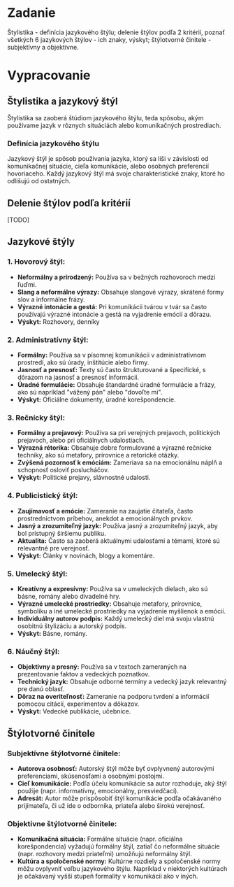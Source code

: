 # Zadanie

Štylistika - definícia jazykového štýlu; delenie štýlov podľa 2 kritérií, poznať všetkých 6 jazykových štýlov - ich znaky, výskyt; štýlotvorné činitele - subjektívny a objektívne.

# Vypracovanie

## Štylistika a jazykový štýl

Štylistika sa zaoberá štúdiom jazykového štýlu, teda spôsobu, akým používame jazyk v rôznych situáciách alebo komunikačných prostrediach.

### Definícia jazykového štýlu

Jazykový štýl je spôsob používania jazyka, ktorý sa líši v závislosti od komunikačnej situácie, cieľa komunikácie, alebo osobných preferencií hovoriaceho. Každý jazykový štýl má svoje charakteristické znaky, ktoré ho odlišujú od ostatných.

## Delenie štýlov podľa kritérií

[TODO]

## Jazykové štýly

### 1. Hovorový štýl:
- **Neformálny a prirodzený:** Používa sa v bežných rozhovoroch medzi ľuďmi.
- **Slang a neformálne výrazy:** Obsahuje slangové výrazy, skrátené formy slov a informálne frázy.
- **Výrazné intonácie a gestá:** Pri komunikácii tvárou v tvár sa často používajú výrazné intonácie a gestá na vyjadrenie emócií a dôrazu.
- **Výskyt:** Rozhovory, denníky


### 2. Administratívny štýl:
- **Formálny:** Používa sa v písomnej komunikácii v administratívnom prostredí, ako sú úrady, inštitúcie alebo firmy.
- **Jasnosť a presnosť:** Texty sú často štrukturované a špecifické, s dôrazom na jasnosť a presnosť informácií.
- **Úradné formulácie:** Obsahuje štandardné úradné formulácie a frázy, ako sú napríklad "vážený pán" alebo "dovoľte mi".
- **Výskyt:** Oficiálne dokumenty, úradné korešpondencie.

### 3. Rečnícky štýl:
- **Formálny a prejavový:** Používa sa pri verejných prejavoch, politických prejavoch, alebo pri oficiálnych udalostiach.
- **Výrazná rétorika:** Obsahuje dobre formulované a výrazné rečnícke techniky, ako sú metafory, prírovnice a retorické otázky.
- **Zvýšená pozornosť k emóciám:** Zameriava sa na emocionálnu náplň a schopnosť osloviť poslucháčov.
- **Výskyt:** Politické prejavy, slávnostné udalosti.

### 4. Publicistický štýl:
- **Zaujímavosť a emócie:** Zameranie na zaujatie čitateľa, často prostredníctvom príbehov, anekdot a emocionálnych prvkov.
- **Jasný a zrozumiteľný jazyk:** Používa jasný a zrozumiteľný jazyk, aby bol prístupný širšiemu publiku.
- **Aktualita:** Často sa zaoberá aktuálnymi udalosťami a témami, ktoré sú relevantné pre verejnosť.
- **Výskyt:** Články v novinách, blogy a komentáre.

### 5. Umelecký štýl:
- **Kreatívny a expresívny:** Používa sa v umeleckých dielach, ako sú básne, romány alebo divadelné hry.
- **Výrazné umelecké prostriedky:** Obsahuje metafory, prírovnice, symboliku a iné umelecké prostriedky na vyjadrenie myšlienok a emócií.
- **Individuálny autorov podpis:** Každý umelecký diel má svoju vlastnú osobitnú štylizáciu a autorský podpis.
- **Výskyt:** Básne, romány.

### 6. Náučný štýl:
- **Objektívny a presný:** Používa sa v textoch zameraných na prezentovanie faktov a vedeckých poznatkov.
- **Technický jazyk:** Obsahuje odborné termíny a vedecký jazyk relevantný pre danú oblasť.
- **Dôraz na overiteľnosť:** Zameranie na podporu tvrdení a informácií pomocou citácií, experimentov a dôkazov.
- **Výskyt:** Vedecké publikácie, učebnice.

## Štýlotvorné činitele

### Subjektívne štýlotvorné činitele:
- **Autorova osobnosť:** Autorský štýl môže byť ovplyvnený autorovými preferenciami, skúsenosťami a osobnými postojmi.
- **Cieľ komunikácie:** Podľa účelu komunikácie sa autor rozhoduje, aký štýl použije (napr. informatívny, emocionálny, presviedčací).
- **Adresát:** Autor môže prispôsobiť štýl komunikácie podľa očakávaného prijímateľa, či už ide o odborníka, priateľa alebo širokú verejnosť.

### Objektívne štýlotvorné činitele:
- **Komunikačná situácia:** Formálne situácie (napr. oficiálna korešpondencia) vyžadujú formálny štýl, zatiaľ čo neformálne situácie (napr. rozhovory medzi priateľmi) umožňujú neformálny štýl.
- **Kultúra a spoločenské normy:** Kultúrne rozdiely a spoločenské normy môžu ovplyvniť voľbu jazykového štýlu. Napríklad v niektorých kultúrach je očakávaný vyšší stupeň formality v komunikácii ako v iných.